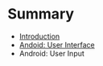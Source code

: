 # Summary

* [Introduction](README.md)
* [Andoid: User Interface](andoid-user-interface.md)
* Android: User Input

